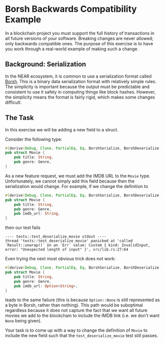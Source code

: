 # Borsh Backwards Compatibility Example

In a blockchain project you must support the full history of transactions in all future versions of your software.
Breaking changes are never allowed; only backwards compatible ones.
The purpose of this exercise is to have you work through a real-world example of making such a change.

## Background: Serialization

In the NEAR ecosystem, it is common to use a serialization format called [Borsh](https://borsh.io/).
This is a binary data serialization format with relatively simple rules.
The simplicity is important because the output must be predictable and consistent to use it safely in computing things like block hashes.
However, the simplicity means the format is fairly rigid, which makes some changes difficult.

## The Task

In this exercise we will be adding a new field to a struct.

Consider the following type:

```rust
#[derive(Debug, Clone, PartialEq, Eq, BorshSerialize, BorshDeserialize)]
pub struct Movie {
    pub title: String,
    pub genre: Genre,
}
```

As a new feature request, we must add the IMDB URL to the `Movie` type.
Unfortunately, we cannot simply add this field because then the serialization would change.
For example, if we change the definition to

```rust
#[derive(Debug, Clone, PartialEq, Eq, BorshSerialize, BorshDeserialize)]
pub struct Movie {
    pub title: String,
    pub genre: Genre,
    pub imdb_url: String,
}
```

then our test fails

```
---- tests::test_deserialize_movie stdout ----
thread 'tests::test_deserialize_movie' panicked at 'called `Result::unwrap()` on an `Err` value: Custom { kind: InvalidInput, error: "Unexpected length of input" }', src/lib.rs:27:64
```

Even trying the next most obvious trick does not work:

```rust
#[derive(Debug, Clone, PartialEq, Eq, BorshSerialize, BorshDeserialize)]
pub struct Movie {
    pub title: String,
    pub genre: Genre,
    pub imdb_url: Option<String>,
}
```

leads to the same failure (this is because `Option::None` is still represented as a byte in Borsh, rather than nothing).
This path would be suboptimal regardless because it does not capture the fact that we want all future movies we add to the blockchain to include the IMDB link (i.e. we don't want `None` being given).

Your task is to come up with a way to change the definition of `Movie` to include the new field such that the `test_deserialize_movie` test still passes.
